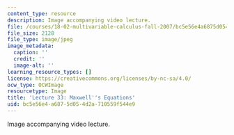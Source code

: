 ```yaml
---
content_type: resource
description: Image accompanying video lecture.
file: /courses/18-02-multivariable-calculus-fall-2007/bc5e56e4a6875d054d2a710559f544e9_33.jpg
file_size: 2128
file_type: image/jpeg
image_metadata:
  caption: ''
  credit: ''
  image-alt: ''
learning_resource_types: []
license: https://creativecommons.org/licenses/by-nc-sa/4.0/
ocw_type: OCWImage
resourcetype: Image
title: 'Lecture 33: Maxwell''s Equations'
uid: bc5e56e4-a687-5d05-4d2a-710559f544e9
---
```

Image accompanying video lecture.